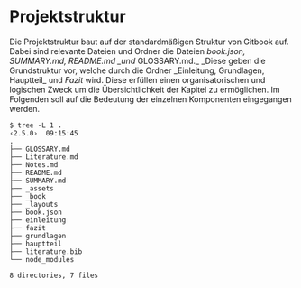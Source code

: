 # Projektstruktur

Die Projektstruktur baut auf der standardmäßigen Struktur von Gitbook auf. Dabei sind relevante Dateien und Ordner die Dateien _book.json, SUMMARY.md, README.md \_und_ GLOSSARY.md._ \_Diese geben die Grundstruktur vor, welche durch die Ordner \_Einleitung, Grundlagen, Hauptteil_ und _Fazit_ wird. Diese erfüllen einen organisatorischen und logischen Zweck um die Übersichtlichkeit der Kapitel zu ermöglichen. Im Folgenden soll auf die Bedeutung der einzelnen Komponenten  eingegangen werden.

```
$ tree -L 1 .                                                                                                                                                                     ‹2.5.0›  09:15:45
.
├── GLOSSARY.md
├── Literature.md
├── Notes.md
├── README.md
├── SUMMARY.md
├── _assets
├── _book
├── _layouts
├── book.json
├── einleitung
├── fazit
├── grundlagen
├── hauptteil
├── literature.bib
└── node_modules

8 directories, 7 files
```



